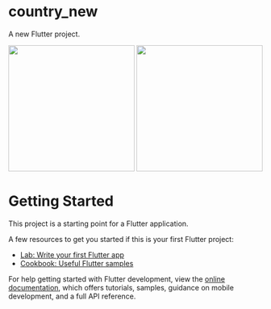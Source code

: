 # country_new

A new Flutter project.

<img src="https://github.com/mohammadmahdiyousefi/country_info/assets/103829998/f950cded-2e83-4367-babc-51d4e0e8a783" width="250"> 
<img src="https://github.com/mohammadmahdiyousefi/country_info/assets/103829998/069f69d7-4e20-4e5d-b397-1daed3a89877" width="250"> 

# Getting Started

This project is a starting point for a Flutter application.

A few resources to get you started if this is your first Flutter project:

- [Lab: Write your first Flutter app](https://docs.flutter.dev/get-started/codelab)
- [Cookbook: Useful Flutter samples](https://docs.flutter.dev/cookbook)

For help getting started with Flutter development, view the
[online documentation](https://docs.flutter.dev/), which offers tutorials,
samples, guidance on mobile development, and a full API reference.
